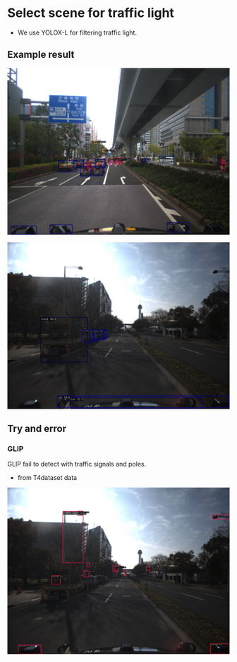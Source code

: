 # Select scene for traffic light

- We use YOLOX-L for filtering traffic light.

## Example result

![](fig/yolox_2.jpg)

![](fig/yolox_1.jpg)

## Try and error
### GLIP

GLIP fail to detect with traffic signals and poles.

- from T4dataset data

![](fig/traffic_light_glip.jpg)
